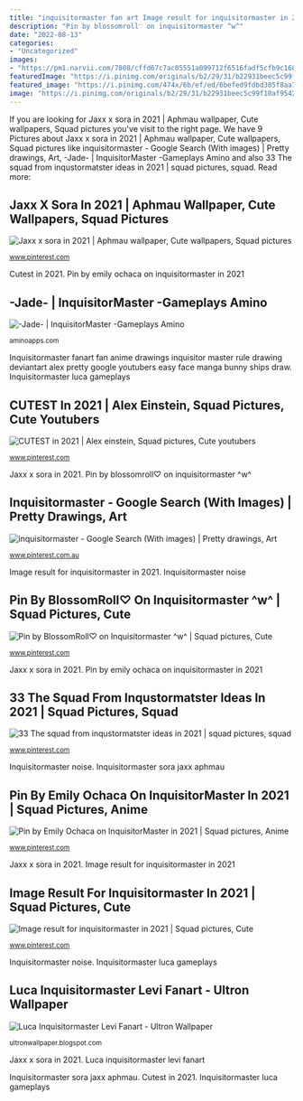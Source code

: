 ```yaml
---
title: "inquisitormaster fan art Image result for inquisitormaster in 2021"
description: "Pin by blossomroll♡ on inquisitormaster ^w^"
date: "2022-08-13"
categories:
- "Uncategorized"
images:
- "https://pm1.narvii.com/7808/cffd67c7ac05551a099712f6516fadf5cfb9c168r1-728-970v2_00.jpg"
featuredImage: "https://i.pinimg.com/originals/b2/29/31/b22931beec5c99f10af954200395fe3d.png"
featured_image: "https://i.pinimg.com/474x/6b/ef/ed/6befed9fdbd305f8aa709bff53308bb1.jpg"
image: "https://i.pinimg.com/originals/b2/29/31/b22931beec5c99f10af954200395fe3d.png"
---
```


If you are looking for Jaxx x sora in 2021 | Aphmau wallpaper, Cute wallpapers, Squad pictures you've visit to the right page. We have 9 Pictures about Jaxx x sora in 2021 | Aphmau wallpaper, Cute wallpapers, Squad pictures like inquisitormaster - Google Search (With images) | Pretty drawings, Art, -Jade- | InquisitorMaster -Gameplays Amino and also 33 The squad from inqustormatster ideas in 2021 | squad pictures, squad. Read more:

## Jaxx X Sora In 2021 | Aphmau Wallpaper, Cute Wallpapers, Squad Pictures

![Jaxx x sora in 2021 | Aphmau wallpaper, Cute wallpapers, Squad pictures](https://i.pinimg.com/originals/19/3a/eb/193aebf402a46ca3aba6050c4d2db970.jpg "Inquisitormaster sora jaxx aphmau")

<small>www.pinterest.com</small>

Cutest in 2021. Pin by emily ochaca on inquisitormaster in 2021

## -Jade- | InquisitorMaster -Gameplays Amino

![-Jade- | InquisitorMaster -Gameplays Amino](https://pm1.narvii.com/7616/8b37d82a23ae7001110498d12bcb02e520686a32r1-768-768v2_hq.jpg "Jaxx x sora in 2021")

<small>aminoapps.com</small>

Inquisitormaster fanart fan anime drawings inquisitor master rule drawing deviantart alex pretty google youtubers easy face manga bunny ships draw. Inquisitormaster luca gameplays

## CUTEST In 2021 | Alex Einstein, Squad Pictures, Cute Youtubers

![CUTEST in 2021 | Alex einstein, Squad pictures, Cute youtubers](https://i.pinimg.com/736x/10/70/91/10709150e773d2316b6c6a2c57896388.jpg "Pin by blossomroll♡ on inquisitormaster ^w^")

<small>www.pinterest.com</small>

Jaxx x sora in 2021. Pin by blossomroll♡ on inquisitormaster ^w^

## Inquisitormaster - Google Search (With Images) | Pretty Drawings, Art

![inquisitormaster - Google Search (With images) | Pretty drawings, Art](https://i.pinimg.com/originals/b2/29/31/b22931beec5c99f10af954200395fe3d.png "Luca inquisitormaster levi fanart")

<small>www.pinterest.com.au</small>

Image result for inquisitormaster in 2021. Inquisitormaster noise

## Pin By BlossomRoll♡ On Inquisitormaster ^w^ | Squad Pictures, Cute

![Pin by BlossomRoll♡ on Inquisitormaster ^w^ | Squad pictures, Cute](https://i.pinimg.com/originals/ec/49/15/ec4915ab5ef8ca47ef5f5fed175b32f5.jpg "Image result for inquisitormaster in 2021")

<small>www.pinterest.com</small>

Jaxx x sora in 2021. Pin by emily ochaca on inquisitormaster in 2021

## 33 The Squad From Inqustormatster Ideas In 2021 | Squad Pictures, Squad

![33 The squad from inqustormatster ideas in 2021 | squad pictures, squad](https://i.pinimg.com/474x/6b/ef/ed/6befed9fdbd305f8aa709bff53308bb1.jpg "Inquisitormaster sora jaxx aphmau")

<small>www.pinterest.com</small>

Inquisitormaster noise. Inquisitormaster sora jaxx aphmau

## Pin By Emily Ochaca On InquisitorMaster In 2021 | Squad Pictures, Anime

![Pin by Emily Ochaca on InquisitorMaster in 2021 | Squad pictures, Anime](https://i.pinimg.com/originals/1c/58/29/1c582906f7ba25b2d2fc4f52a13d6ba7.png "33 the squad from inqustormatster ideas in 2021")

<small>www.pinterest.com</small>

Jaxx x sora in 2021. Image result for inquisitormaster in 2021

## Image Result For Inquisitormaster In 2021 | Squad Pictures, Cute

![Image result for inquisitormaster in 2021 | Squad pictures, Cute](https://i.pinimg.com/736x/c2/20/80/c22080d6bae5f7282f2e1eba82177492.jpg "Pin by emily ochaca on inquisitormaster in 2021")

<small>www.pinterest.com</small>

Inquisitormaster noise. Inquisitormaster luca gameplays

## Luca Inquisitormaster Levi Fanart - Ultron Wallpaper

![Luca Inquisitormaster Levi Fanart - Ultron Wallpaper](https://pm1.narvii.com/7808/cffd67c7ac05551a099712f6516fadf5cfb9c168r1-728-970v2_00.jpg "33 the squad from inqustormatster ideas in 2021")

<small>ultronwallpaper.blogspot.com</small>

Jaxx x sora in 2021. Luca inquisitormaster levi fanart

Inquisitormaster sora jaxx aphmau. Cutest in 2021. Inquisitormaster luca gameplays
